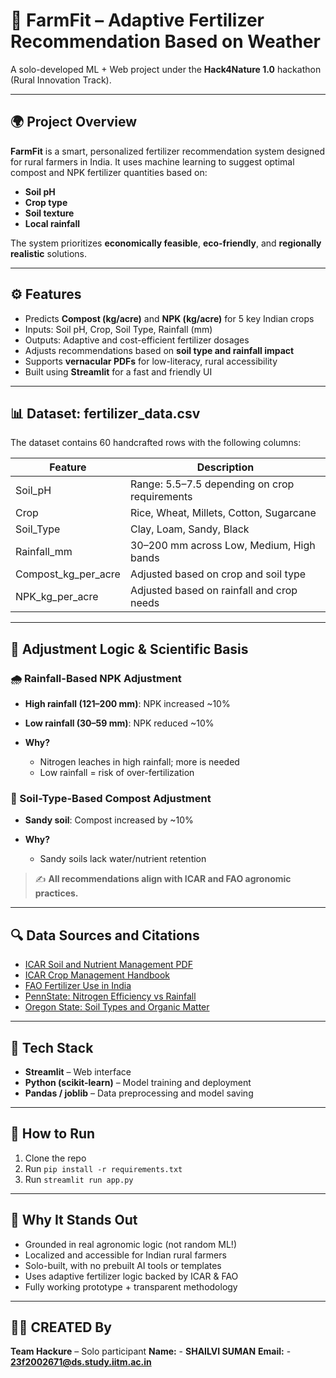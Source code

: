 # 🌾 FarmFit – Adaptive Fertilizer Recommendation Based on Weather

A solo-developed ML + Web project under the **Hack4Nature 1.0** hackathon (Rural Innovation Track).

---

## 🌍 Project Overview

**FarmFit** is a smart, personalized fertilizer recommendation system designed for rural farmers in India. It uses machine learning to suggest optimal compost and NPK fertilizer quantities based on:

* **Soil pH**
* **Crop type**
* **Soil texture**
* **Local rainfall**

The system prioritizes **economically feasible**, **eco-friendly**, and **regionally realistic** solutions.

---

## ⚙️ Features

* Predicts **Compost (kg/acre)** and **NPK (kg/acre)** for 5 key Indian crops
* Inputs: Soil pH, Crop, Soil Type, Rainfall (mm)
* Outputs: Adaptive and cost-efficient fertilizer dosages
* Adjusts recommendations based on **soil type and rainfall impact**
* Supports **vernacular PDFs** for low-literacy, rural accessibility
* Built using **Streamlit** for a fast and friendly UI

---

## 📊 Dataset: fertilizer\_data.csv

The dataset contains 60 handcrafted rows with the following columns:

| Feature                | Description                                   |
| ---------------------- | --------------------------------------------- |
| Soil\_pH               | Range: 5.5–7.5 depending on crop requirements |
| Crop                   | Rice, Wheat, Millets, Cotton, Sugarcane       |
| Soil\_Type             | Clay, Loam, Sandy, Black                      |
| Rainfall\_mm           | 30–200 mm across Low, Medium, High bands      |
| Compost\_kg\_per\_acre | Adjusted based on crop and soil type          |
| NPK\_kg\_per\_acre     | Adjusted based on rainfall and crop needs     |

---

## 🤝 Adjustment Logic & Scientific Basis

### 🌧️ Rainfall-Based NPK Adjustment

* **High rainfall (121–200 mm)**: NPK increased \~10%
* **Low rainfall (30–59 mm)**: NPK reduced \~10%
* **Why?**

  * Nitrogen leaches in high rainfall; more is needed
  * Low rainfall = risk of over-fertilization

### 🌱 Soil-Type-Based Compost Adjustment

* **Sandy soil**: Compost increased by \~10%
* **Why?**

  * Sandy soils lack water/nutrient retention

> ✍️ **All recommendations align with ICAR and FAO agronomic practices.**

---

## 🔍 Data Sources and Citations

* [ICAR Soil and Nutrient Management PDF](https://icar.org.in/sites/default/files/inline-files/NRM-2702.pdf)
* [ICAR Crop Management Handbook](https://icar.org.in/sites/default/files/inline-files/Crop_Management.pdf)
* [FAO Fertilizer Use in India](https://www.fao.org/3/y5460e/y5460e0e.htm)
* [PennState: Nitrogen Efficiency vs Rainfall](https://extension.psu.edu/nutrient-management-to-improve-nitrogen-efficiency-and-reduce-environmental-loss)
* [Oregon State: Soil Types and Organic Matter](https://news.oregonstate.edu/news/adding-organic-matter-improves-garden-soils)

---

## 🚀 Tech Stack

* **Streamlit** – Web interface
* **Python (scikit-learn)** – Model training and deployment
* **Pandas / joblib** – Data preprocessing and model saving

---

## 🙌 How to Run

1. Clone the repo
2. Run `pip install -r requirements.txt`
3. Run `streamlit run app.py`

---

## 🌟 Why It Stands Out

* Grounded in real agronomic logic (not random ML!)
* Localized and accessible for Indian rural farmers
* Solo-built, with no prebuilt AI tools or templates
* Uses adaptive fertilizer logic backed by ICAR & FAO
* Fully working prototype + transparent methodology

---

## 🧑‍💻 CREATED By

**Team Hackure** – Solo participant
**Name:** - **SHAILVI SUMAN**
**Email:** - **23f2002671@ds.study.iitm.ac.in**
